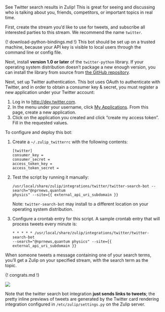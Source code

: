 See Twitter search results in Zulip! This is great for seeing and
discussing who is talking about you, friends, competitors, or
important topics in real time.

First, create the stream you’d like to use for tweets, and subscribe
all interested parties to this stream. We recommend the name
`twitter`.

{! download-python-bindings.md !}  This bot should be set up on a
trusted machine, because your API key is visible to local users
through the command line or config file.

Next, install **version 1.0 or later** of the `twitter-python`
library. If your operating system distribution doesn’t package a new
enough version, you can install the library from source from
[the GitHub repository](https://github.com/bear/python-twitter).

Next, set up Twitter authentication. This bot uses OAuth to
authenticate with Twitter, and in order to obtain a consumer key &
secret, you must register a new application under your Twitter
account:

1. Log in to <http://dev.twitter.com>.
2. In the menu under your username, click
[My Applications](https://dev.twitter.com/apps). From this page,
create a new application.
3. Click on the application you created and click “create my access
token”. Fill in the requested values.

To configure and deploy this bot:

1.  Create a `~/.zulip_twitterrc` with the following contents:

        [twitter]
        consumer_key =
        consumer_secret =
        access_token_key =
        access_token_secret =

2.  Test the script by running it manually:

        /usr/local/share/zulip/integrations/twitter/twitter-search-bot --search="@nprnews,quantum
        physics" --site={{ external_api_uri_subdomain }}

    Note: `twitter-search-bot` may install to a different location on
    your operating system distribution.

3.  Configure a crontab entry for this script. A sample crontab entry
that will process tweets every minute is:

        * * * * * /usr/local/share/zulip/integrations/twitter/twitter-search-bot
        --search="@nprnews,quantum physics" --site={{ external_api_uri_subdomain }}

When someone tweets a message containing one of your search terms,
you’ll get a Zulip on your specified stream, with the search term as
the topic.

{! congrats.md !}

![](/static/images/integrations/twitter/001.png)

Note that the twitter search bot integration **just sends links to
tweets**; the pretty inline previews of tweets are generated by the
Twitter card rendering integration configured in
`/etc/zulip/settings.py` on the Zulip server.
